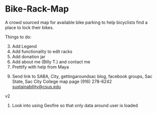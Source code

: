 # Bike-Rack-Map
A crowd sourced map for available bike parking to help bicyclists find a place to lock their bikes.

Things to do:
<!-- 1. Add functionality to add and delete racks -->
<!-- 2. Add functionality to display and detail bike rack capacity -->
3. Add Legend
4. Add functionality to edit racks
5. Add donation jar
6. Add about me (Billy T.) and contact me
7. Prettify with help from Maya <Due Wednesday>
<!-- 8. Publish on Heroku? <Due Thursday> -->
9. Send link to SABA, City, gettingaroundsac blog, facebook groups, Sac State, Sac City College map page
(916) 278-6242
sustainability@csus.edu

v2
1. Look into using Geofire so that only data around user is loaded
